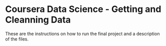 # Coursera Data Science - Getting and Cleanning Data

These are the instructions on how to run the final project and a description of the files.